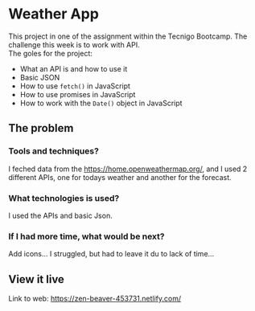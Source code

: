 # Weather App

This project in one of the assignment within the Tecnigo Bootcamp. The challenge this week is to work with API.  
The goles for the project: 
- What an API is and how to use it
- Basic JSON
- How to use `fetch()` in JavaScript
- How to use promises in JavaScript
- How to work with the `Date()` object in JavaScript

## The problem

### Tools and techniques?
I feched data from the https://home.openweathermap.org/, and I used 2 different APIs, one for todays weather and another for the forecast.

### What technologies is used? 
I used the APIs and basic Json.

### If I had more time, what would be next?
Add icons... I struggled, but had to leave it du to lack of time...   

## View it live
Link to web: https://zen-beaver-453731.netlify.com/

